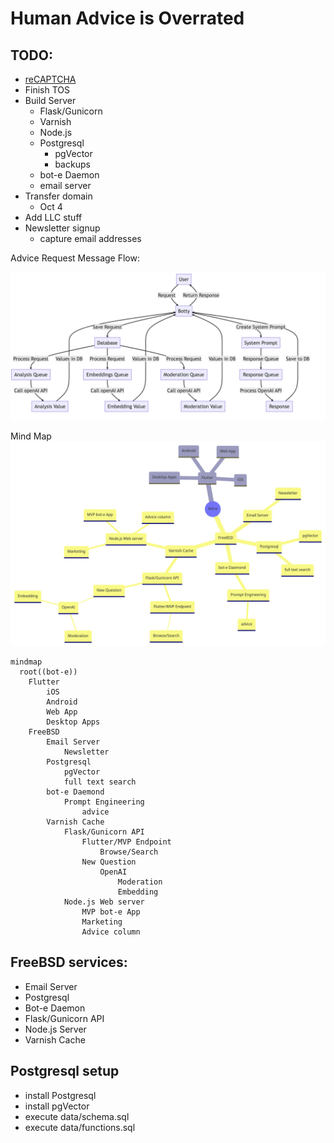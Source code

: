 # Human Advice is Overrated


## TODO:

- [reCAPTCHA](https://developers.google.com/recaptcha/docs/versions)
- Finish TOS
- Build Server
    - Flask/Gunicorn
    - Varnish
    - Node.js
    - Postgresql
        - pgVector
        - backups
    - bot-e Daemon
    - email server
- Transfer domain
    - Oct 4
- Add LLC stuff
- Newsletter signup 
    - capture email addresses


Advice Request Message Flow:

![Sequence Diagram](docs/bot-e_flow.png "Sequence Diagram")

Mind Map
![mindmap](docs/mindmap.png "mindmap")

```
mindmap
  root((bot-e))
    Flutter
        iOS
        Android
        Web App
        Desktop Apps
    FreeBSD
        Email Server
            Newsletter
        Postgresql
            pgVector
            full text search
        bot-e Daemond
            Prompt Engineering
                advice
        Varnish Cache
            Flask/Gunicorn API
                Flutter/MVP Endpoint
                    Browse/Search
                New Question
                    OpenAI
                        Moderation
                        Embedding
            Node.js Web server
                MVP bot-e App
                Marketing
                Advice column
```


## FreeBSD services:

- Email Server
- Postgresql
- Bot-e Daemon
- Flask/Gunicorn API
- Node.js Server
- Varnish Cache

## Postgresql setup

- install Postgresql
- install pgVector
- execute data/schema.sql
- execute data/functions.sql

